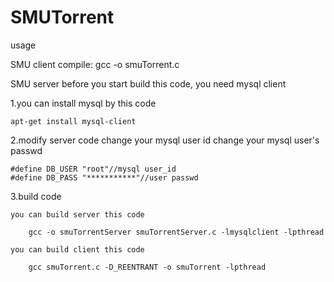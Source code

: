 # SMUTorrent 

usage

SMU client
compile: gcc -o smuTorrent.c

SMU server
before you start build this code, you need mysql client 

1.you can install mysql by this code

	apt-get install mysql-client
	
2.modify server code 
	change your mysql user id
	change your mysql user's passwd

	#define DB_USER "root"//mysql user_id
	#define DB_PASS "***********"//user passwd

3.build code 

	you can build server this code
		
		gcc -o smuTorrentServer smuTorrentServer.c -lmysqlclient -lpthread
	
	you can build client this code

		gcc smuTorrent.c -D_REENTRANT -o smuTorrent -lpthread
	
	
